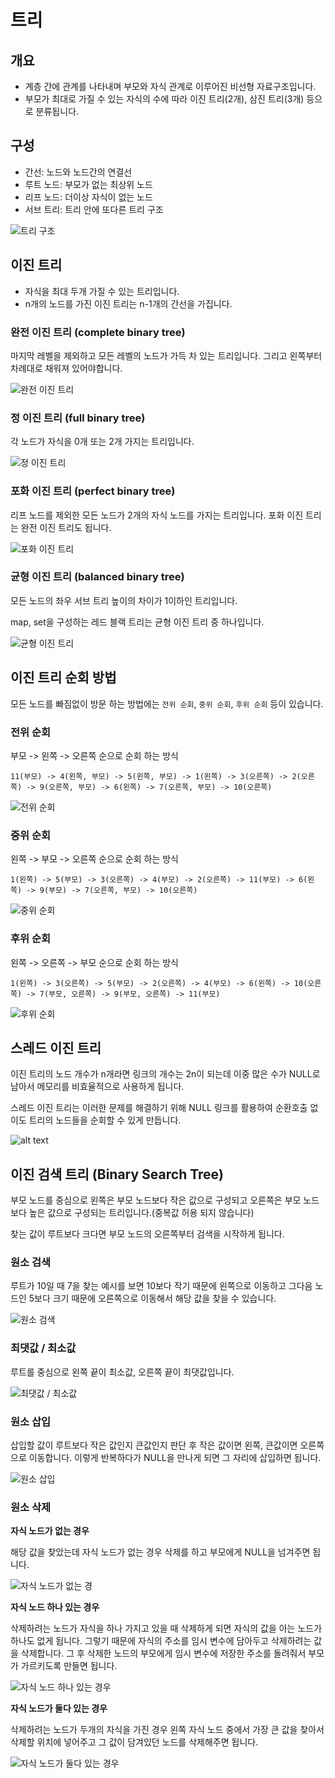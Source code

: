 # 트리

## 개요

- 계층 간에 관계를 나타내며 부모와 자식 관계로 이루어진 비선형 자료구조입니다.
- 부모가 최대로 가질 수 있는 자식의 수에 따라 이진 트리(2개), 삼진 트리(3개) 등으로 분류됩니다.

## 구성

- 간선: 노드와 노드간의 연결선
- 루트 노드: 부모가 없는 최상위 노드
- 리프 노드: 더이상 자식이 없는 노드
- 서브 트리: 트리 안에 또다른 트리 구조

![트리 구조](image/tree.png)

## 이진 트리

- 자식을 최대 두개 가질 수 있는 트리입니다.
- n개의 노드를 가진 이진 트리는 n-1개의 간선을 가집니다.

### 완전 이진 트리 (complete binary tree)

마지막 레벨을 제외하고 모든 레벨의 노드가 가득 차 있는 트리입니다. 그리고 왼쪽부터 차례대로 채워져 있어야합니다.

![완전 이진 트리](image/complete_binary_tree.png)

### 정 이진 트리 (full binary tree)

각 노드가 자식을 0개 또는 2개 가지는 트리입니다.

![정 이진 트리](image/full_binary_tree.png)

### 포화 이진 트리 (perfect binary tree)

리프 노드를 제외한 모든 노드가 2개의 자식 노드를 가지는 트리입니다. 포화 이진 트리는 완전 이진 트리도 됩니다.

![포화 이진 트리](image/perfect_binary_tree.png)

### 균형 이진 트리 (balanced binary tree)

모든 노드의 좌우 서브 트리 높이의 차이가 1이하인 트리입니다. 

map, set을 구성하는 레드 블랙 트리는 균형 이진 트리 중 하나입니다.

![균형 이진 트리](image/balanced_binary_tree.png)

## 이진 트리 순회 방법

모든 노드를 빠짐없이 방문 하는 방법에는 `전위 순회`, `중위 순회`, `후위 순회` 등이 있습니다.

### 전위 순회

부모 -> 왼쪽 -> 오른쪽 순으로 순회 하는 방식

`11(부모) -> 4(왼쪽, 부모) -> 5(왼쪽, 부모) -> 1(왼쪽) -> 3(오른쪽) -> 2(오른쪽) -> 9(오른쪽, 부모) -> 6(왼쪽) -> 7(오른쪽, 부모) -> 10(오른쪽)`

![전위 순회](image/preorder.png)

### 중위 순회

왼쪽 -> 부모 -> 오른쪽 순으로 순회 하는 방식

`1(왼쪽) -> 5(부모) -> 3(오른쪽) -> 4(부모) -> 2(오른쪽) -> 11(부모) -> 6(왼쪽) -> 9(부모) -> 7(오른쪽, 부모) -> 10(오른쪽)`

![중위 순회](image/inorder.png)

### 후위 순회

왼쪽 -> 오른쪽 -> 부모 순으로 순회 하는 방식

`1(왼쪽) -> 3(오른쪽) -> 5(부모) -> 2(오른쪽) -> 4(부모) -> 6(왼쪽) -> 10(오른쪽) -> 7(부모, 오른쪽) -> 9(부모, 오른쪽) -> 11(부모)`

![후위 순회](image/postorder.png)

## 스레드 이진 트리

이진 트리의 노드 개수가 n개라면 링크의 개수는 2n이 되는데 이중 많은 수가 NULL로 남아서 메모리를 비효율적으로 사용하게 됩니다.

스레드 이진 트리는 이러한 문제를 해결하기 위해 NULL 링크를 활용하여 순환호출 없이도 트리의 노드들을 순회할 수 있게 만듭니다.

![alt text](image/thread_binary_tree.png)

## 이진 검색 트리 (Binary Search Tree)

부모 노드를 중심으로 왼쪽은 부모 노드보다 작은 값으로 구성되고 오른쪽은 부모 노드보다 높은 값으로 구성되는 트리입니다.(중복값 허용 되지 않습니다)

찾는 값이 루트보다 크다면 부모 노드의 오른쪽부터 검색을 시작하게 됩니다.

### 원소 검색

루트가 10일 때 7을 찾는 예시를 보면 10보다 작기 때문에 왼쪽으로 이동하고 그다음 노드인 5보다 크기 때문에 오른쪽으로 이동해서 해당 값을 찾을 수 있습니다.

![원소 검색](image/bst_search_value.png)

### 최댓값 / 최소값

루트를 중심으로 왼쪽 끝이 최소값, 오른쪽 끝이 최댓값입니다.

![최댓값 / 최소값](image/bst_max_min_value.png)

### 원소 삽입

삽입할 값이 루트보다 작은 값인지 큰값인지 판단 후   작은 값이면 왼쪽, 큰값이면 오른쪽으로 이동합니다. 이렇게 반복하다가 NULL을 만나게 되면 그 자리에 삽입하면 됩니다.

![원소 삽입](image/bst_insert_value.png)

### 원소 삭제

**자식 노드가 없는 경우**

해당 값을 찾았는데 자식 노드가 없는 경우 삭제를 하고 부모에게 NULL을 넘겨주면 됩니다.

![자식 노드가 없는 경](image/bst_delete_value_not_son.png)

**자식 노드 하나 있는 경우**

삭제하려는 노드가 자식을 하나 가지고 있을 때 삭제하게 되면 자식의 값을 아는 노드가 하나도 없게 됩니다. 그렇기 때문에 자식의 주소를 임시 변수에 담아두고 삭제하려는 값을 삭제합니다. 그 후 삭제한 노드의 부모에게 임시 변수에 저장한 주소를 돌려줘서 부모가 가르키도록 만들면 됩니다.

![자식 노드 하나 있는 경우](image/bst_delete_value_one_son.png)

**자식 노드가 둘다 있는 경우**

삭제하려는 노드가 두개의 자식을 가진 경우 왼쪽 자식 노드 중에서 가장 큰 값을 찾아서 삭제할 위치에 넣어주고 그 값이 담겨있던 노드를 삭제해주면 됩니다.

![자식 노드가 둘다 있는 경우](image/bst_delete_value_two_son.png)